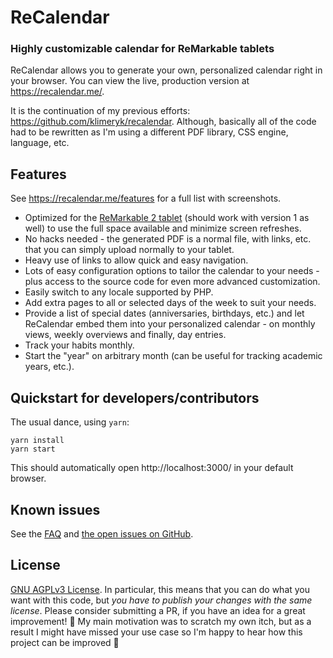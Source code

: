 # ReCalendar
### Highly customizable calendar for ReMarkable tablets

ReCalendar allows you to generate your own, personalized calendar right in your browser. You can view the live, production version at https://recalendar.me/.

It is the continuation of my previous efforts: https://github.com/klimeryk/recalendar. Although, basically all of the code had to be rewritten as I'm using a different PDF library, CSS engine, language, etc.

## Features

See https://recalendar.me/features for a full list with screenshots.

 - Optimized for the [ReMarkable 2 tablet](https://remarkable.com/store/remarkable-2) (should work with version 1 as well) to use the full space available and minimize screen refreshes.
 - No hacks needed - the generated PDF is a normal file, with links, etc. that you can simply upload normally to your tablet.
 - Heavy use of links to allow quick and easy navigation.
 - Lots of easy configuration options to tailor the calendar to your needs - plus access to the source code for even more advanced customization.
 - Easily switch to any locale supported by PHP.
 - Add extra pages to all or selected days of the week to suit your needs.
 - Provide a list of special dates (anniversaries, birthdays, etc.) and let ReCalendar embed them into your personalized calendar - on monthly views, weekly overviews and finally, day entries.
 - Track your habits monthly.
 - Start the "year" on arbitrary month (can be useful for tracking academic years, etc.).

## Quickstart for developers/contributors

The usual dance, using `yarn`:
```
yarn install
yarn start
```

This should automatically open http://localhost:3000/ in your default browser.

## Known issues

See the [FAQ](https://recalendar.me/faq) and [the open issues on GitHub](https://github.com/klimeryk/recalendar.js/issues).

## License

[GNU AGPLv3 License](https://github.com/klimeryk/recalendar.js/blob/main/LICENSE). In particular, this means that you can do what you want with this code, but *you have to publish your changes with the same license*. Please consider submitting a PR, if you have an idea for a great improvement! 🙏 My main motivation was to scratch my own itch, but as a result I might have missed your use case so I'm happy to hear how this project can be improved 🙇

